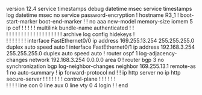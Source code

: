 version 12.4
service timestamps debug datetime msec
service timestamps log datetime msec
no service password-encryption
!
hostname R3_1
!
boot-start-marker
boot-end-marker
!
!
no aaa new-model
memory-size iomem 5
ip cef
!
!
!
!
!
multilink bundle-name authenticated
!
!         
!
!
!
!
!
!
!
!
!
!
!
!
!
!
!
!
!
!
!
archive
 log config
  hidekeys
!         
!
!
!
!
!
!
!
interface FastEthernet0/0
 ip address 169.255.13.254 255.255.255.0
 duplex auto
 speed auto
!
interface FastEthernet0/1
 ip address 192.168.3.254 255.255.255.0
 duplex auto
 speed auto
!
router ospf 1
 log-adjacency-changes
 network 192.168.3.254 0.0.0.0 area 0
!
router bgp 3
 no synchronization
 bgp log-neighbor-changes
 neighbor 169.255.13.1 remote-as 1
 no auto-summary
!
ip forward-protocol nd
!
!
ip http server
no ip http secure-server
!
!
!
!
!
!
!
control-plane
!
!
!
!
!
!         
!
!
!
!
line con 0
line aux 0
line vty 0 4
 login
!
!
end